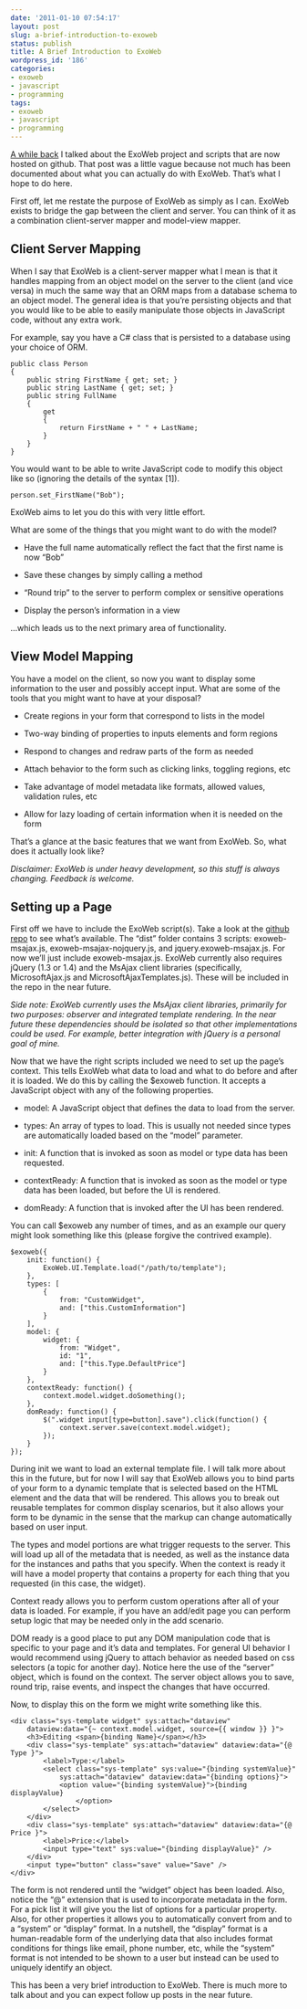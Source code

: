 ```yaml
---
date: '2011-01-10 07:54:17'
layout: post
slug: a-brief-introduction-to-exoweb
status: publish
title: A Brief Introduction to ExoWeb
wordpress_id: '186'
categories:
- exoweb
- javascript
- programming
tags:
- exoweb
- javascript
- programming
---
```




[A while back](http://mattheyan.posterous.com/2010/12/07/exo-suite-and-client-scripts-on-github) I talked about the ExoWeb project and scripts that are now hosted on github.  That post was a little vague because not much has been documented about what you can actually do with ExoWeb.  That’s what I hope to do here.

First off, let me restate the purpose of ExoWeb as simply as I can.  ExoWeb exists to bridge the gap between the client and server.  You can think of it as a combination client-server mapper and model-view mapper.


## Client Server Mapping


When I say that ExoWeb is a client-server mapper what I mean is that it handles mapping from an object model on the server to the client (and vice versa) in much the same way that an ORM maps from a database schema to an object model.  The general idea is that you’re persisting objects and that you would like to be able to easily manipulate those objects in JavaScript code, without any extra work.

For example, say you have a C# class that is persisted to a database using your choice of ORM.







    
	public class Person
	{
		public string FirstName { get; set; }
		public string LastName { get; set; }
		public string FullName
		{
			get
			{
				return FirstName + " " + LastName;
			}
		}
	}








You would want to be able to write JavaScript code to modify this object like so (ignoring the details of the syntax [1]).







    
    person.set_FirstName("Bob");








ExoWeb aims to let you do this with very little effort.

What are some of the things that you might want to do with the model?



	
  * Have the full name automatically reflect the fact that the first name is now “Bob”

	
  * Save these changes by simply calling a method

	
  * “Round trip” to the server to perform complex or sensitive operations

	
  * Display the person’s information in a view


…which leads us to the next primary area of functionality.


## View Model Mapping


You have a model on the client, so now you want to display some information to the user and possibly accept input.  What are some of the tools that you might want to have at your disposal?



	
  * Create regions in your form that correspond to lists in the model

	
  * Two-way binding of properties to inputs elements and form regions

	
  * Respond to changes and redraw parts of the form as needed

	
  * Attach behavior to the form such as clicking links, toggling regions, etc

	
  * Take advantage of model metadata like formats, allowed values, validation rules, etc

	
  * Allow for lazy loading of certain information when it is needed on the form


That’s a glance at the basic features that we want from ExoWeb.  So, what does it actually look like?

_Disclaimer:  ExoWeb is under heavy development, so this stuff is always changing.  Feedback is welcome._


## Setting up a Page


First off we have to include the ExoWeb script(s).  Take a look at the [github repo](http://github.com/mattheyan/exoweb) to see what’s available.  The “dist” folder contains 3 scripts: exoweb-msajax.js, exoweb-msajax-nojquery.js, and jquery.exoweb-msajax.js.  For now we’ll just include exoweb-msajax.js.  ExoWeb currently also requires jQuery (1.3 or 1.4) and the MsAjax client libraries (specifically, MicrosoftAjax.js and MicrosoftAjaxTemplates.js).  These will be included in the repo in the near future.

_Side note:  ExoWeb currently uses the MsAjax client libraries, primarily for two purposes: observer and integrated template rendering.  In the near future these dependencies should be isolated so that other implementations could be used.  For example, better integration with jQuery is a personal goal of mine._

Now that we have the right scripts included we need to set up the page’s context.  This tells ExoWeb what data to load and what to do before and after it is loaded.  We do this by calling the $exoweb function.  It accepts a JavaScript object with any of the following properties.



	
  * model: A JavaScript object that defines the data to load from the server.

	
  * types: An array of types to load.  This is usually not needed since types are automatically loaded based on the “model” parameter.

	
  * init:  A function that is invoked as soon as model or type data has been requested.

	
  * contextReady: A function that is invoked as soon as the model or type data has been loaded, but before the UI is rendered.

	
  * domReady: A function that is invoked after the UI has been rendered.


You can call $exoweb any number of times, and as an example our query might look something like this (please forgive the contrived example).







    
    $exoweb({
		init: function() {
			ExoWeb.UI.Template.load("/path/to/template");
		},
		types: [
			{
				from: "CustomWidget",
				and: ["this.CustomInformation"]
			}
		],
		model: {
			widget: {
				from: "Widget",
				id: "1",
				and: ["this.Type.DefaultPrice"]
			}
		},
		contextReady: function() {
			context.model.widget.doSomething();
		},
		domReady: function() {
			$(".widget input[type=button].save").click(function() {
				context.server.save(context.model.widget);
			});
		}
	});








During init we want to load an external template file.  I will talk more about this in the future, but for now I will say that ExoWeb allows you to bind parts of your form to a dynamic template that is selected based on the HTML element and the data that will be rendered.  This allows you to break out reusable templates for common display scenarios, but it also allows your form to be dynamic in the sense that the markup can change automatically based on user input.

The types and model portions are what trigger requests to the server.  This will load up all of the metadata that is needed, as well as the instance data for the instances and paths that you specify.  When the context is ready it will have a model property that contains a property for each thing that you requested (in this case, the widget).

Context ready allows you to perform custom operations after all of your data is loaded.  For example, if you have an add/edit page you can perform setup logic that may be needed only in the add scenario.

DOM ready is a good place to put any DOM manipulation code that is specific to your page and it’s data and templates.  For general UI behavior I would recommend using jQuery to attach behavior as needed based on css selectors (a topic for another day).  Notice here the use of the “server” object, which is found on the context.  The server object allows you to save, round trip, raise events, and inspect the changes that have occurred.

Now, to display this on the form we might write something like this.







    
	<div class="sys-template widget" sys:attach="dataview"
		dataview:data="{~ context.model.widget, source={{ window }} }">
		<h3>Editing <span>{binding Name}</span></h3>
		<div class="sys-template" sys:attach="dataview" dataview:data="{@ Type }">
			<label>Type:</label>
			<select class="sys-template" sys:value="{binding systemValue}"
				sys:attach="dataview" dataview:data="{binding options}">
				<option value="{binding systemValue}">{binding displayValue}
					</option>
			</select>
		</div>
		<div class="sys-template" sys:attach="dataview" dataview:data="{@ Price }">
			<label>Price:</label>
			<input type="text" sys:value="{binding displayValue}" />
		</div>
		<input type="button" class="save" value="Save" />
	</div>








The form is not rendered until the “widget” object has been loaded.  Also, notice the “@” extension that is used to incorporate metadata in the form.  For a pick list it will give you the list of options for a particular property.  Also, for other properties it allows you to automatically convert from and to a “system” or “display” format.  In a nutshell, the “display” format is a human-readable form of the underlying data that also includes format conditions for things like email, phone number, etc, while the “system” format is not intended to be shown to a user but instead can be used to uniquely identify an object.

This has been a very brief introduction to ExoWeb.  There is much more to talk about and you can expect follow up posts in the near future.


